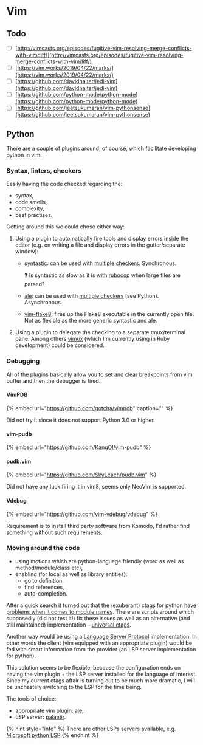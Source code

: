 # Vim

## Todo

* [ ] [http://vimcasts.org/episodes/fugitive-vim-resolving-merge-conflicts-with-vimdiff/](http://vimcasts.org/episodes/fugitive-vim-resolving-merge-conflicts-with-vimdiff/) 
* [ ] [https://vim.works/2019/04/22/marks/](https://vim.works/2019/04/22/marks/)
* [ ] [https://github.com/davidhalter/jedi-vim](https://github.com/davidhalter/jedi-vim)
* [ ] [https://github.com/python-mode/python-mode](https://github.com/python-mode/python-mode)
* [ ] [https://github.com/jeetsukumaran/vim-pythonsense](https://github.com/jeetsukumaran/vim-pythonsense)

## Python

There are a couple of plugins around, of course, which facilitate developing python in vim.

### Syntax, linters, checkers

Easily having the code checked regarding the:

* syntax,
* code smells,
* complexity,
* best practises.

Getting around this we could chose either way:

1. Using a plugin to automatically fire tools and display errors inside the editor \(e.g. on writing a file and display errors in the gutter/separate window\):
   * [syntastic](https://github.com/vim-syntastic/syntastic): can be used with [multiple checkers](https://github.com/vim-syntastic/syntastic/tree/master/syntax_checkers/python). Synchronous. 

     ❓ Is syntastic as slow as it is with [rubocop](https://github.com/rubocop-hq/rubocop) when large files are parsed?

   * [ale](https://github.com/dense-analysis/ale): can be used with [multiple checkers](https://github.com/dense-analysis/ale/blob/master/supported-tools.md) \(see Python\). Asynchronous.
   * [vim-flake8](https://github.com/nvie/vim-flake8): fires up the Flake8 executable in the currently open file. Not as flexible as the more generic syntastic and ale.
2. Using a plugin to delegate the checking to a separate tmux/terminal pane. Among others [vimux](https://github.com/benmills/vimux) \(which I'm currently using in Ruby development\) could be considered.

### Debugging

All of the plugins basically allow you to set and clear breakpoints from vim buffer and then the debugger is fired.

#### VimPDB

{% embed url="https://github.com/gotcha/vimpdb" caption="" %}

Did not try it since it does not support Python 3.0 or higher.

#### vim-pudb

{% embed url="https://github.com/KangOl/vim-pudb" %}

#### pudb.vim

{% embed url="https://github.com/SkyLeach/pudb.vim" %}

Did not have any luck firing it in vim8, seems only NeoVim is supported.

#### Vdebug

{% embed url="https://github.com/vim-vdebug/vdebug" %}

Requirement is to install third party software from Komodo, I'd rather find something without such requirements.

### Moving around the code

* using motions which are python-language friendly \(word as well as method/module/class etc\),
* enabling \(for local as well as library entities\):
  * go to definition,
  * find references,
  * auto-completion.

After a quick search it turned out that the \(exuberant\) ctags for python[ have problems when it comes to module names](https://stackoverflow.com/questions/23915741/navigating-python-modules-with-ctags-in-vim). There are scripts around which supposedly \(did not test it!\) fix these issues as well as an alternative \(and still maintained\) implementation – [universal ctags](https://github.com/universal-ctags/ctags).

Another way would be using a [Language Server Protocol](https://langserver.org/) implementation. In other words the client \(vim equipped with an appropriate plugin\) would be fed with smart information from the provider \(an LSP server implementation for python\). 

This solution seems to be flexible, because the configuration ends on having the vim plugin + the LSP server installed for the language of interest. Since my current ctags affair is turning out to be much more dramatic, I will be unchastely switching to the LSP for the time being.

The tools of choice:

* appropriate vim plugin: [ale](https://github.com/dense-analysis/ale),
* LSP server: [palantir](https://github.com/palantir/python-language-server).

{% hint style="info" %}
There are other LSPs servers available, e.g. [Microsoft python LSP](https://github.com/Microsoft/python-language-server)
{% endhint %}



